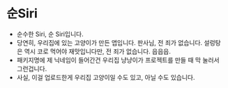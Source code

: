 # 순Siri

* 순수한 Siri, 순 Siri입니다.
* 당연히, 우리집에 있는 고양이가 만든 앱입니다. 판사님, 전 죄가 없습니다. 설렁탕은 역시 코로 먹어야 재맛입니다만, 전 죄가 없습니다. 읍읍읍.
* 패키지명에 제 닉네임이 들어간건 우리집 냥냥이가 프로젝트를 만들 때 막 눌러서 그런겁니다.
* 사실, 이걸 업로드한게 우리집 고양이일 수도 있고, 아닐 수도 있습니다.
